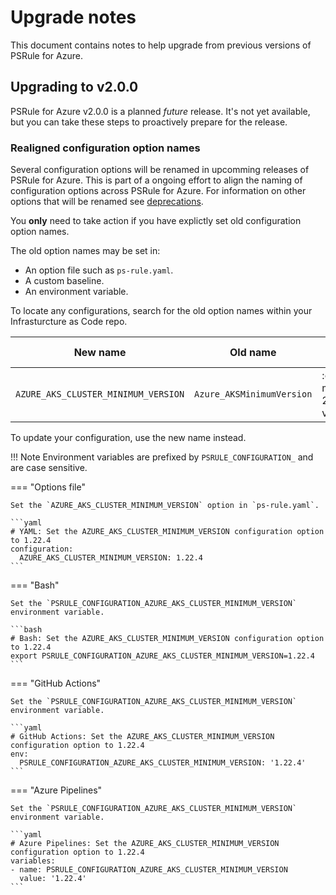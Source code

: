 # Upgrade notes

This document contains notes to help upgrade from previous versions of PSRule for Azure.

## Upgrading to v2.0.0

PSRule for Azure v2.0.0 is a planned _future_ release.
It's not yet available, but you can take these steps to proactively prepare for the release.

### Realigned configuration option names

Several configuration options will be renamed in upcomming releases of PSRule for Azure.
This is part of a ongoing effort to align the naming of configuration options across PSRule for Azure.
For information on other options that will be renamed see [deprecations][1].

You **only** need to take action if you have explictly set old configuration option names.

The old option names may be set in:

- An option file such as `ps-rule.yaml`.
- A custom baseline.
- An environment variable.

To locate any configurations, search for the old option names within your Infrasturcture as Code repo.

New name                                  | Old name                             | Available from
--------                                  | --------                             | --------------
`AZURE_AKS_CLUSTER_MINIMUM_VERSION`       | `Azure_AKSMinimumVersion`            | :octicons-milestone-24: v1.12.0

To update your configuration, use the new name instead.

  [1]: deprecations.md#realigned-configuration-option-names

!!! Note
    Environment variables are prefixed by `PSRULE_CONFIGURATION_` and are case sensitive.

=== "Options file"

    Set the `AZURE_AKS_CLUSTER_MINIMUM_VERSION` option in `ps-rule.yaml`.

    ```yaml
    # YAML: Set the AZURE_AKS_CLUSTER_MINIMUM_VERSION configuration option to 1.22.4
    configuration:
      AZURE_AKS_CLUSTER_MINIMUM_VERSION: 1.22.4
    ```

=== "Bash"

    Set the `PSRULE_CONFIGURATION_AZURE_AKS_CLUSTER_MINIMUM_VERSION` environment variable.

    ```bash
    # Bash: Set the AZURE_AKS_CLUSTER_MINIMUM_VERSION configuration option to 1.22.4
    export PSRULE_CONFIGURATION_AZURE_AKS_CLUSTER_MINIMUM_VERSION=1.22.4
    ```

=== "GitHub Actions"

    Set the `PSRULE_CONFIGURATION_AZURE_AKS_CLUSTER_MINIMUM_VERSION` environment variable.

    ```yaml
    # GitHub Actions: Set the AZURE_AKS_CLUSTER_MINIMUM_VERSION configuration option to 1.22.4
    env:
      PSRULE_CONFIGURATION_AZURE_AKS_CLUSTER_MINIMUM_VERSION: '1.22.4'
    ```

=== "Azure Pipelines"

    Set the `PSRULE_CONFIGURATION_AZURE_AKS_CLUSTER_MINIMUM_VERSION` environment variable.

    ```yaml
    # Azure Pipelines: Set the AZURE_AKS_CLUSTER_MINIMUM_VERSION configuration option to 1.22.4
    variables:
    - name: PSRULE_CONFIGURATION_AZURE_AKS_CLUSTER_MINIMUM_VERSION
      value: '1.22.4'
    ```

